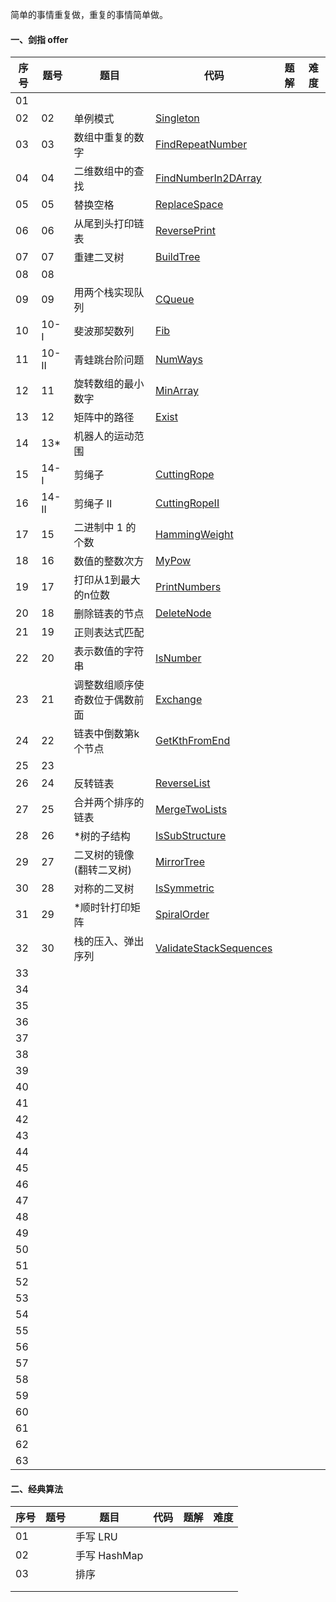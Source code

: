 简单的事情重复做，重复的事情简单做。

#### 一、剑指 offer

| 序号 | 题号   | 题目                           | 代码                                                         | 题解 | 难度 |
| ---- | ------ | ------------------------------ | ------------------------------------------------------------ | ---- | ---- |
| 01   |        |                                |                                                              |      |      |
| 02   | 02     | 单例模式                       | [Singleton](https://github.com/huangliangyun/LeetCode/blob/master/src/com/stardust/offer/Singleton.java) |      |      |
| 03   | 03     | 数组中重复的数字               | [FindRepeatNumber](https://github.com/huangliangyun/LeetCode/blob/master/src/com/stardust/offer/FindRepeatNumber.java) |      |      |
| 04   | 04     | 二维数组中的查找               | [FindNumberIn2DArray](https://github.com/huangliangyun/LeetCode/blob/master/src/com/stardust/offer/FindNumberIn2DArray.java) |      |      |
| 05   | 05     | 替换空格                       | [ReplaceSpace](https://github.com/huangliangyun/LeetCode/blob/master/src/com/stardust/offer/ReplaceSpace.java) |      |      |
| 06   | 06     | 从尾到头打印链表               | [ReversePrint](https://github.com/huangliangyun/LeetCode/blob/master/src/com/stardust/offer/ReversePrint.java) |      |      |
| 07   | 07     | 重建二叉树                     | [BuildTree](https://github.com/huangliangyun/LeetCode/blob/master/src/com/stardust/offer/BuildTree.java) |      |      |
| 08   | 08     |                                |                                                              |      |      |
| 09   | 09     | 用两个栈实现队列               | [CQueue](https://github.com/huangliangyun/LeetCode/blob/master/src/com/stardust/offer/CQueue.java) |      |      |
| 10   | 10- I  | 斐波那契数列                   | [Fib](https://github.com/huangliangyun/LeetCode/blob/master/src/com/stardust/offer/Fib.java) |      |      |
| 11   | 10- II | 青蛙跳台阶问题                 | [NumWays](https://github.com/huangliangyun/LeetCode/blob/master/src/com/stardust/offer/NumWays.java) |      |      |
| 12   | 11     | 旋转数组的最小数字             | [MinArray](https://github.com/huangliangyun/LeetCode/blob/master/src/com/stardust/offer/MinArray.java) |      |      |
| 13   | 12     | 矩阵中的路径                   | [Exist](https://github.com/huangliangyun/LeetCode/blob/master/src/com/stardust/offer/Exist.java) |      |      |
| 14   | 13*    | 机器人的运动范围               |                                                              |      |      |
| 15   | 14- I  | 剪绳子                         | [CuttingRope](https://github.com/huangliangyun/LeetCode/blob/master/src/com/stardust/offer/CuttingRope.java) |      |      |
| 16   | 14- II | 剪绳子 II                      | [CuttingRopeII](https://github.com/huangliangyun/LeetCode/blob/master/src/com/stardust/offer/CuttingRope2.java) |      |      |
| 17   | 15     | 二进制中 1 的个数              | [HammingWeight](https://github.com/huangliangyun/LeetCode/blob/master/src/com/stardust/offer/HammingWeight.java) |      |      |
| 18   | 16     | 数值的整数次方                 | [MyPow](https://github.com/huangliangyun/LeetCode/blob/master/src/com/stardust/offer/MyPow.java) |      |      |
| 19   | 17     | 打印从1到最大的n位数           | [PrintNumbers]()                                             |      |      |
| 20   | 18     | 删除链表的节点                 | [DeleteNode]()                                               |      |      |
| 21   | 19     | 正则表达式匹配                 |                                                              |      |      |
| 22   | 20     | 表示数值的字符串               | [IsNumber]()                                                 |      |      |
| 23   | 21     | 调整数组顺序使奇数位于偶数前面 | [Exchange]()                                                 |      |      |
| 24   | 22     | 链表中倒数第k个节点            | [GetKthFromEnd]()                                            |      |      |
| 25   | 23     |                                |                                                              |      |      |
| 26   | 24     | 反转链表                       | [ReverseList]()                                              |      |      |
| 27   | 25     | 合并两个排序的链表             | [MergeTwoLists]()                                            |      |      |
| 28   | 26     | *树的子结构                    | [IsSubStructure]()                                           |      |      |
| 29   | 27     | 二叉树的镜像(翻转二叉树)       | [MirrorTree]()                                               |      |      |
| 30   | 28     | 对称的二叉树                   | [IsSymmetric]()                                              |      |      |
| 31   | 29     | *顺时针打印矩阵                | [SpiralOrder]()                                              |      |      |
| 32   | 30     | 栈的压入、弹出序列             | [ValidateStackSequences]()                                   |      |      |
| 33   |        |                                |                                                              |      |      |
| 34   |        |                                |                                                              |      |      |
| 35   |        |                                |                                                              |      |      |
| 36   |        |                                |                                                              |      |      |
| 37   |        |                                |                                                              |      |      |
| 38   |        |                                |                                                              |      |      |
| 39   |        |                                |                                                              |      |      |
| 40   |        |                                |                                                              |      |      |
| 41   |        |                                |                                                              |      |      |
| 42   |        |                                |                                                              |      |      |
| 43   |        |                                |                                                              |      |      |
| 44   |        |                                |                                                              |      |      |
| 45   |        |                                |                                                              |      |      |
| 46   |        |                                |                                                              |      |      |
| 47   |        |                                |                                                              |      |      |
| 48   |        |                                |                                                              |      |      |
| 49   |        |                                |                                                              |      |      |
| 50   |        |                                |                                                              |      |      |
| 51   |        |                                |                                                              |      |      |
| 52   |        |                                |                                                              |      |      |
| 53   |        |                                |                                                              |      |      |
| 54   |        |                                |                                                              |      |      |
| 55   |        |                                |                                                              |      |      |
| 56   |        |                                |                                                              |      |      |
| 57   |        |                                |                                                              |      |      |
| 58   |        |                                |                                                              |      |      |
| 59   |        |                                |                                                              |      |      |
| 60   |        |                                |                                                              |      |      |
| 61   |        |                                |                                                              |      |      |
| 62   |        |                                |                                                              |      |      |
| 63   |        |                                |                                                              |      |      |



#### 二、经典算法

| 序号 | 题号 | 题目         | 代码 | 题解 | 难度 |
| ---- | ---- | ------------ | ---- | ---- | ---- |
| 01   |      | 手写 LRU     |      |      |      |
| 02   |      | 手写 HashMap |      |      |      |
| 03   |      | 排序         |      |      |      |
|      |      |              |      |      |      |
|      |      |              |      |      |      |